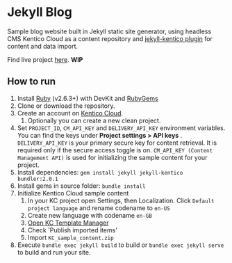# Jekyll Blog

Sample blog website built in Jekyll static site generator, using headless CMS Kentico Cloud as a content repository and
[jekyll-kentico plugin](https://github.com/RadoslavK/jekyll-kentico) for content and data import. 

Find live project [here](https://radoslavk.github.io/jekyll-blog/). **WIP**

## How to run

1. Install [Ruby](https://www.ruby-lang.org/en/downloads/) (v2.6.3+) with DevKit and [RubyGems](https://rubygems.org/pages/download)
2. Clone or download the repository.
3. Create an account on [Kentico Cloud](https://app.kenticocloud.com/).
    1. Optionally you can create a new clean project.
4. Set `PROJECT_ID`, `CM_API_KEY` and `DELIVERY_API_KEY` environment variables. You can find the keys under **Project settings > API keys** . `DELIVERY_API_KEY` is your primary secure key for content retrieval. It is required only if the secure access toggle is on. `CM_API_KEY (Content Management API)` is used for initializing the sample content for your project.
5. Install dependencies: `gem install jekyll jekyll-kentico bundler:2.0.1`
6. Install gems in source folder: `bundle install`
7. Initialize Kentico Cloud sample content
    1. In your KC project open Settings, then Localization. Click `Default project language` and rename codename to `en-US`
    2. Create new language with codename `en-GB` 
    1. [Open KC Template Manager](https://kentico.github.io/cloud-template-manager/import-from-file)
    2. Check 'Publish imported items'
    3. Import `KC_sample_content.zip`
8. Execute `bundle exec jekyll build` to build or `bundle exec jekyll serve` to build and run your site.
